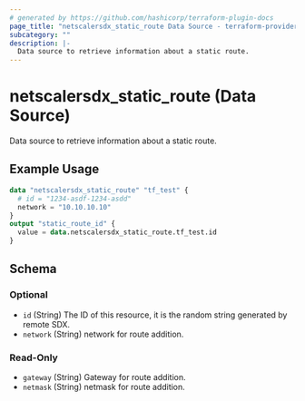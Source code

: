```yaml
---
# generated by https://github.com/hashicorp/terraform-plugin-docs
page_title: "netscalersdx_static_route Data Source - terraform-provider-netscalersdx"
subcategory: ""
description: |-
  Data source to retrieve information about a static route.
---
```


# netscalersdx_static_route (Data Source)

Data source to retrieve information about a static route.

## Example Usage

```terraform
data "netscalersdx_static_route" "tf_test" {
  # id = "1234-asdf-1234-asdd"
  network = "10.10.10.10"
}
output "static_route_id" {
  value = data.netscalersdx_static_route.tf_test.id
}
```

<!-- schema generated by tfplugindocs -->
## Schema

### Optional

- `id` (String) The ID of this resource, it is the random string generated by remote SDX.
- `network` (String) network for route addition.

### Read-Only

- `gateway` (String) Gateway for route addition.
- `netmask` (String) netmask for route addition.
